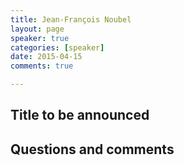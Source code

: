 ```yaml
---
title: Jean-François Noubel
layout: page
speaker: true
categories: [speaker]
date: 2015-04-15
comments: true

---
```


## Title to be announced

## Questions and comments

